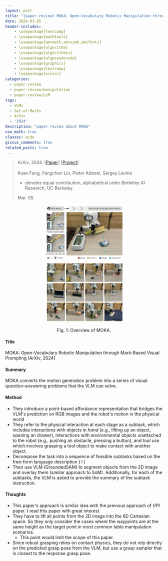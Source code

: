 ```yaml
---
layout: post
title: "[paper-review] MOKA: Open-Vocabulary Robotic Manipulation through Mark-Based Visual Prompting"
date: 2024-03-05
header-includes:
    - \usepackage{textcomp}
    - \usepackage{mathtools}
    - \usepackage{amsmath,amssymb,amsfonts}
    - \usepackage{algorithm}
    - \usepackage{algorithmic}
    - \usepackage{algpseudocode}
    - \usepackage{graphicx}
    - \usepackage{textcomp}
    - \usepackage{xcolor}
categories:
  - paper-review
  - paper-review/manipulation
  - paper-review/LLM
tags:
  - VLMs
  - Set-of-Marks
  - ArXiv
  - '2024'
description: "paper review about MOKA"
use_math: true
classes: wide
giscus_comments: true
related_posts: true
---
```


> ArXiv, 2024. [[Paper](https://moka-manipulation.github.io/paper.pdf)] [[Project](https://moka-manipulation.github.io/)]
>
> Kuan Fang<sup>*</sup>, Fangchen Liu<sup>*</sup>, Pieter Abbeel, Sergey Levine
> * denotes equal contribution, alphabetical order
> Berkeley AI Research, UC Berkeley
> 
> Mar. 05.

<div align="center">
  <img src="/assets/img/moka/overview.png" width="50%">
  <p>Fig. 1: Overview of MOKA.</p>
</div>

#### Title
MOKA: Open-Vocabulary Robotic Manipulation through Mark-Based Visual Prompting (ArXiv, 2024)

#### Summary
MOKA converts the motion generation problem into a series of visual question-answering problems that the VLM can solve.

#### Method
* They introduce a point-based affordance representation that bridges the VLM's prediction on RGB images and the robot's motion in the physical world
* They refer to the physical interaction at each stage as a *subtask*, which includes interactions with objects in *hand* (e.g., lifting up an object, opening an drawer), interactions with environmental objects unattached to the robot (e.g., pushing an obstacle, pressing a button), and *tool* use which involves grasping a tool object to make contact with another object.
* Decompose the task into a sequence of feasible subtasks based on the free-form language description \( l \) 
* Then use VLM (GroundedSAM) to segment objects from the 2D image and overlay them (similar approach to SoM). Additionally, for each of the subtasks, the VLM is asked to provide the summary of the subtask instruction.

#### Thoughts
* This paper's approach is similar idea with the previous approach of *VPI* paper. I read this paper with great interest. 
* They have to lift all points from the 2D image into the 6D Cartesian space. So they only consider the cases where the waypoints are at the same height as the target point in most common table manipulation scenarios. 
  * This point would limit the scope of this paper.
* Since robust grasping relies on contact physics, they do not rely directly on the predicted grasp pose from the VLM, but use a grasp sampler that is closest to the response grasp pose.